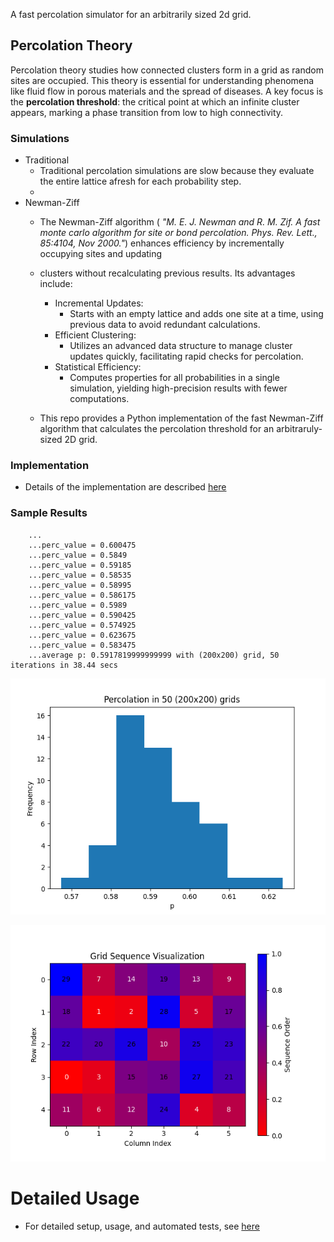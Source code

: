 A fast percolation simulator for an arbitrarily sized 2d grid.

## Percolation Theory
Percolation theory studies how connected clusters form in a grid as random sites are occupied. 
This theory is essential for understanding phenomena like fluid flow in porous materials and the spread of diseases. 
A key focus is the **percolation threshold**: the critical point at which an infinite cluster appears, 
marking a phase transition from low to high connectivity.

### Simulations
- Traditional
    - Traditional percolation simulations are slow because they evaluate the entire lattice afresh for each probability step.
    - 
- Newman-Ziff
  - The Newman-Ziff algorithm ( *"M. E. J. Newman and R. M. Zif. A fast monte carlo algorithm for site or bond
  percolation. Phys. Rev. Lett., 85:4104, Nov 2000."*) enhances efficiency by incrementally occupying sites and updating 
  - clusters without recalculating previous results. Its advantages include:
    - Incremental Updates: 
      - Starts with an empty lattice and adds one site at a time, using previous data to avoid redundant calculations.
    - Efficient Clustering: 
      - Utilizes an advanced data structure to manage cluster updates quickly, facilitating rapid checks for percolation.
    - Statistical Efficiency: 
      - Computes properties for all probabilities in a single simulation, yielding high-precision results with fewer computations.

  - This repo provides a Python implementation of the fast Newman-Ziff algorithm that calculates the percolation threshold for 
    an arbitraruly-sized 2D grid.

### Implementation
  - Details of the implementation are described [here](simulation.md)

### Sample Results
        ...
        ...perc_value = 0.600475
        ...perc_value = 0.5849
        ...perc_value = 0.59185
        ...perc_value = 0.58535
        ...perc_value = 0.58995
        ...perc_value = 0.586175
        ...perc_value = 0.5989
        ...perc_value = 0.590425
        ...perc_value = 0.574925
        ...perc_value = 0.623675
        ...perc_value = 0.583475
        ...average p: 0.5917819999999999 with (200x200) grid, 50 iterations in 38.44 secs 
  
  ![alt example](supp/img/perc_50_200x200.png)

  ![alt example](supp/img/grid_seq.png)

# Detailed Usage
  - For detailed setup, usage, and automated tests, see  [here](details.md)
